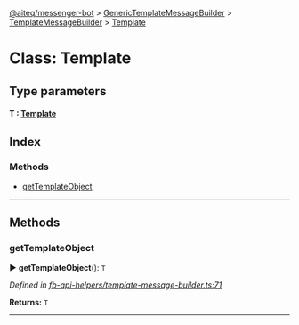 [@aiteq/messenger-bot](../README.md) > [GenericTemplateMessageBuilder](../classes/generictemplatemessagebuilder.md) > [TemplateMessageBuilder](../modules/generictemplatemessagebuilder.templatemessagebuilder.md) > [Template](../classes/generictemplatemessagebuilder.templatemessagebuilder.template.md)



# Class: Template

## Type parameters
#### T :  [Template](../modules/send.md#template)
## Index

### Methods

* [getTemplateObject](generictemplatemessagebuilder.templatemessagebuilder.template.md#gettemplateobject)



---
## Methods
<a id="gettemplateobject"></a>

###  getTemplateObject

► **getTemplateObject**(): `T`




*Defined in [fb-api-helpers/template-message-builder.ts:71](https://github.com/aiteq/messenger-bot/blob/a540dbb/src/fb-api-helpers/template-message-builder.ts#L71)*





**Returns:** `T`





___


